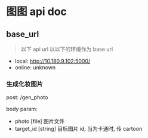 # 图图 api doc

## base_url

> 以下 api url 以以下的环境作为 base url

- local: http://10.180.9.102:5000/
- online: unknown

### 生成化妆图片

post: /gen_photo

body param:

- photo [file]  图片文件
- target_id [string]  目标图片 id; 当为卡通时, 传 cartoon
